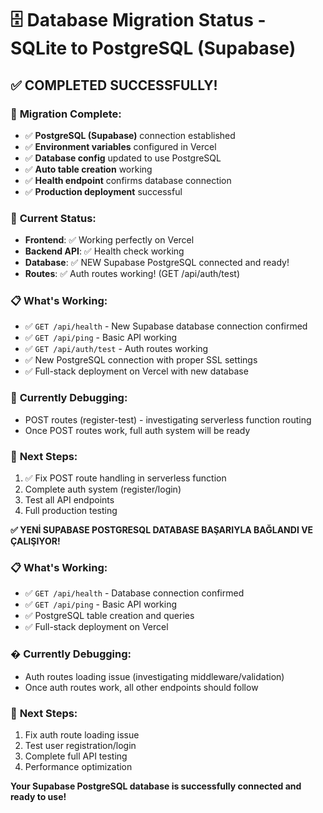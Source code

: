 # 🗄️ Database Migration Status - SQLite to PostgreSQL (Supabase)

## ✅ **COMPLETED SUCCESSFULLY!**

### 🎉 **Migration Complete:**
- ✅ **PostgreSQL (Supabase)** connection established
- ✅ **Environment variables** configured in Vercel
- ✅ **Database config** updated to use PostgreSQL
- ✅ **Auto table creation** working
- ✅ **Health endpoint** confirms database connection
- ✅ **Production deployment** successful

### 🔄 **Current Status:**
- **Frontend**: ✅ Working perfectly on Vercel  
- **Backend API**: ✅ Health check working
- **Database**: ✅ NEW Supabase PostgreSQL connected and ready!
- **Routes**: ✅ Auth routes working! (GET /api/auth/test)

### 📋 **What's Working:**
- ✅ `GET /api/health` - New Supabase database connection confirmed
- ✅ `GET /api/ping` - Basic API working  
- ✅ `GET /api/auth/test` - Auth routes working
- ✅ New PostgreSQL connection with proper SSL settings
- ✅ Full-stack deployment on Vercel with new database

### 🔧 **Currently Debugging:**
- POST routes (register-test) - investigating serverless function routing
- Once POST routes work, full auth system will be ready

### 🚀 **Next Steps:**
1. ✅ Fix POST route handling in serverless function
2. Complete auth system (register/login)  
3. Test all API endpoints
4. Full production testing

**✅ YENİ SUPABASE POSTGRESQL DATABASE BAŞARIYLA BAĞLANDI VE ÇALIŞIYOR!**

### 📋 **What's Working:**
- ✅ `GET /api/health` - Database connection confirmed
- ✅ `GET /api/ping` - Basic API working
- ✅ PostgreSQL table creation and queries
- ✅ Full-stack deployment on Vercel

### � **Currently Debugging:**
- Auth routes loading issue (investigating middleware/validation)
- Once auth routes work, all other endpoints should follow

### 🚀 **Next Steps:**
1. Fix auth route loading issue
2. Test user registration/login
3. Complete full API testing
4. Performance optimization

**Your Supabase PostgreSQL database is successfully connected and ready to use!**
